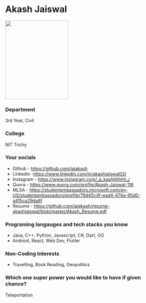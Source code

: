 # Akash Jaiswal

<img src="https://user-images.githubusercontent.com/33419526/196257361-10439ab0-eae2-4135-9353-01ed75cf3767.jpg"  width="200" height="250" />

### Department
3rd Year, Civil

### College
NIT Trichy

### Your socials
- Gtihub - https://github.com/jaiakash
- Linkedin -https://www.linkedin.com/in/akashjaiswal03/
- Instagram - https://www.instagram.com/_a_kashhhhhh_/
- Quora - https://www.quora.com/profile/Akash-Jaiswal-116
- MLSA - https://studentambassadors.microsoft.com/en-US/studentambassadors/profile/79d45c4f-ead4-474a-95d0-a415ca29da8f
- Resume - https://github.com/jaiakash/resume-akashjaiswal/blob/master/Akash_Resume.pdf

### Programing langauges and tech stacks you know
- Java, C++, Python, Javascript, C#, Dart, GO
- Android, React, Web Dev, Flutter

### Non-Coding Interests
- Travelling, Book Reading, Geopolitics

### Which one super power you would like to have if given chance?
Teleportation
